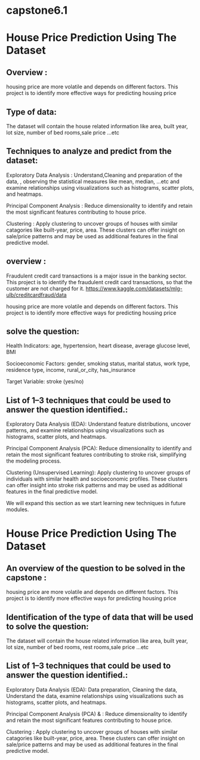 # capstone6.1


# House Price Prediction Using The Dataset
## Overview :

housing price are more volatile and depends on different factors. This project is to identify more effective ways for predicting housing price

## Type of data:

The dataset will contain the house related information like area, built year, lot size, number of bed rooms,sale price ...etc

## Techniques to analyze and predict from the dataset:

Exploratory Data Analysis : Understand,Cleaning and preparation of the data, , observing the statistical measures like mean, median, ...etc and examine relationships using visualizations such as histograms, scatter plots, and heatmaps.

Principal Component Analysis : Reduce dimensionality to identify and retain the most significant features contributing to house price.

Clustering : Apply clustering to uncover groups of houses with similar catagories like built-year, price, area. These clusters can offer insight on sale/price patterns and may be used as additional features in the final predictive model.




## overview :
Fraudulent credit card transactions is a major issue in the banking sector. This project is to identify the fraudulent credit card transactions, so that the customer are not  charged for it.
https://www.kaggle.com/datasets/mlg-ulb/creditcardfraud/data

housing price are more volatile and depends on different factors. This project is to identify more effective ways for predicting housing price
##  solve the question:

Health Indicators: age, hypertension, heart disease, average glucose level, BMI

Socioeconomic Factors: gender, smoking status, marital status, work type, residence type, income, rural_or_city, has_insurance

Target Variable: stroke (yes/no)



## List of 1–3 techniques that could be used to answer the question identified.:

Exploratory Data Analysis (EDA): Understand feature distributions, uncover patterns, and examine relationships using visualizations such as histograms, scatter plots, and heatmaps.

Principal Component Analysis (PCA): Reduce dimensionality to identify and retain the most significant features contributing to stroke risk, simplifying the modeling process.

Clustering (Unsupervised Learning): Apply clustering to uncover groups of individuals with similar health and socioeconomic profiles. These clusters can offer insight into stroke risk patterns and may be used as additional features in the final predictive model.



We will expand this section as we start learning new techniques in future modules.

# House Price Prediction Using The Dataset

## An overview of the question to be solved in the capstone :
housing price are more volatile and depends on different factors. This project is to identify more effective ways for predicting housing price

##  Identification of the type of data that will be used to solve the question:

The dataset will contain the house related information like  area, built year, lot size, number of bed rooms, rest rooms,sale price ...etc 


## List of 1–3 techniques that could be used to answer the question identified.:

Exploratory Data Analysis (EDA): Data preparation, Cleaning the data,  Understand the data, examine relationships using visualizations such as histograms, scatter plots, and heatmaps.

Principal Component Analysis (PCA) & : Reduce dimensionality to identify and retain the most significant features contributing to house price.

Clustering : Apply clustering to uncover groups of houses with similar catagories like built-year, price, area. These clusters can offer insight on sale/price patterns and may be used as additional features in the final predictive model.

